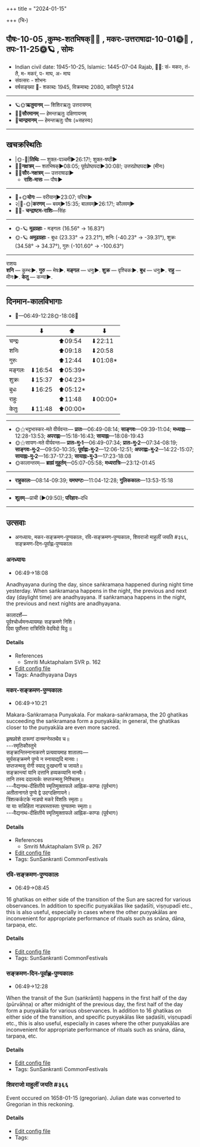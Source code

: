 +++
title = "2024-01-15"

+++
(चि॰)
## पौषः-10-05  ,कुम्भः-शतभिषक्🌛🌌  ,  मकरः-उत्तराषाढा-10-01🌞🌌  ,  तपः-11-25🌞🪐  , सोमः
- Indian civil date: 1945-10-25, Islamic: 1445-07-04 Rajab, 🌌🌞: सं- मकरः, तं- तै, म- मकरं, प- माघ, अ- माघ
- संवत्सरः - शोभनः
- वर्षसङ्ख्या 🌛- शकाब्दः 1945, विक्रमाब्दः 2080, कलियुगे 5124
___________________
- 🪐🌞**ऋतुमानम्** — शिशिरऋतुः उत्तरायणम्
- 🌌🌞**सौरमानम्** — हेमन्तऋतुः दक्षिणायनम्
- 🌛**चान्द्रमानम्** — हेमन्तऋतुः पौषः (≈सहस्यः)
___________________


## खचक्रस्थितिः
- |🌞-🌛|**तिथिः** — शुक्ल-पञ्चमी►26:17!; शुक्ल-षष्ठी►  
- 🌌🌛**नक्षत्रम्** — शतभिषक्►08:05; पूर्वप्रोष्ठपदा►30:08!; उत्तरप्रोष्ठपदा► (मीनः)  
- 🌌🌞**सौर-नक्षत्रम्** — उत्तराषाढा►  
  - **राशि-मासः** — पौषः► 
___________________
- 🌛+🌞**योगः** — वरीयान्►23:07; परिघः►  
- २|🌛-🌞|**करणम्** — बवम्►15:35; बालवम्►26:17!; कौलवम्►  
- 🌌🌛- **चन्द्राष्टम-राशिः**—सिंहः  
___________________
- 🌞-🪐 **मूढग्रहाः** - मङ्गलः (16.56° → 16.83°)
- 🌞-🪐 **अमूढग्रहाः** - बुधः (23.33° → 23.21°), शनिः (-40.23° → -39.31°), शुक्रः (34.58° → 34.37°), गुरुः (-101.60° → -100.63°)
___________________
राशयः  
**शनि** — कुम्भः►. **गुरु** — मेषः►. **मङ्गल** — धनुः►. **शुक्र** — वृश्चिकः►. **बुध** — धनुः►. **राहु** — मीनः►. **केतु** — कन्या►. 
___________________


## दिनमान-कालविभागाः
- 🌅—06:49-12:28🌞-18:08🌇  

|      |⬇     |⬆     |⬇     |
|------|-----|-----|------|
|चन्द्रः|     |⬆09:54 |⬇22:11 |
|शनिः   |     |⬆09:18 |⬇20:58 |
|गुरुः  |     |⬆12:44 |⬇01:08*|
|मङ्गलः |⬇16:54 |⬆05:39*|     |
|शुक्रः |⬇15:37 |⬆04:23*|     |
|बुधः   |⬇16:25 |⬆05:12*|     |
|राहुः  |     |⬆11:48 |⬇00:00*|
|केतुः  |⬇11:48 |⬆00:00*|     |
___________________
- 🌞⚝भट्टभास्कर-मते वीर्यवन्तः— **प्रातः**—06:49-08:14; **साङ्गवः**—09:39-11:04; **मध्याह्नः**—12:28-13:53; **अपराह्णः**—15:18-16:43; **सायाह्नः**—18:08-19:43  
- 🌞⚝सायण-मते वीर्यवन्तः— **प्रातः-मु॰1**—06:49-07:34; **प्रातः-मु॰2**—07:34-08:19; **साङ्गवः-मु॰2**—09:50-10:35; **पूर्वाह्णः-मु॰2**—12:06-12:51; **अपराह्णः-मु॰2**—14:22-15:07; **सायाह्नः-मु॰2**—16:37-17:23; **सायाह्नः-मु॰3**—17:23-18:08  
- 🌞कालान्तरम्— **ब्राह्मं मुहूर्तम्**—05:07-05:58; **मध्यरात्रिः**—23:12-01:45  
___________________
- **राहुकालः**—08:14-09:39; **यमघण्टः**—11:04-12:28; **गुलिककालः**—13:53-15:18  
___________________
- **शूलम्**—प्राची (►09:50); **परिहारः**–दधि  
___________________

## उत्सवाः
- अनध्यायः, मकर-सङ्क्रमण-पुण्यकालः, रवि-सङ्क्रमण-पुण्यकालः, शिवराजो माहुलीं जयति #३६६, सङ्क्रमण-दिन-पूर्वाह्ण-पुण्यकालः
### अनध्यायः
- 06:49→18:08



Anadhyayana during the day, since saṅkramaṇa happened during night time yesterday. When saṅkramaṇa happens in the night, the previous and next day (daylight time) are anadhyayana. If saṅkramaṇa happens in the night, the previous and next nights are anadhyayana.

कालादर्शे—  
पूर्वश्चोर्ध्वमनध्यायमहः सङ्क्रमणे निशि।  
दिवा पूर्वोत्तरा रात्रिरिति वेदविदो विदुः॥



#### Details
- References
  - Smriti Muktaphalam SVR p.  162
- [Edit config file](https://github.com/jyotisham/adyatithi/blob/master/time_focus/adhyayana/description_only/anadhyAyaH~rAtrisaGkramaNa~parAhNE.toml)
- Tags: Anadhyayana Days


### मकर-सङ्क्रमण-पुण्यकालः
- 06:49→10:21



Makara-Saṅkramaṇa Punyakala.  For makara-saṅkramaṇa, the 20 ghatikas succeeding the saṅkramaṇa form a puṇyakāla; in general, the ghatikas closer to the puṇyakāla are even more sacred.

झषप्रवेशे दारूणां दानमग्नेस्तथैव च॥  
---स्मृतिकौस्तुभे  
सङ्क्रान्तिस्नानाकरणे प्रत्यवायमाह शातातपः—  
सूर्यसङ्क्रमणे पुण्ये न स्नायाद्यदि मानवः।  
सप्तजन्मसु रोगी स्याद् दुःखभागी च जायते॥  
सङ्क्रान्त्यां यानि दत्तानि हव्यकव्यानि मानवैः।  
तानि तस्य ददात्यर्कः सप्तजन्मसु निश्चितम्॥  
---वैद्यनाथ-दीक्षितीये स्मृतिमुक्ताफले आह्निक-काण्डः (पूर्वभागः)  
अतीतानागते पुण्ये द्वे उदग्दक्षिणायने।  
त्रिंशत्कर्कटके नाड्यो मकरे विंशतिः स्मृताः॥  
या याः सन्निहिता नाड्यस्तास्ताः पुण्यतमाः स्मृताः॥  
---वैद्यनाथ-दीक्षितीये स्मृतिमुक्ताफले आह्निक-काण्डः (पूर्वभागः)



#### Details
- References
  - Smriti Muktaphalam SVR p. 267
- [Edit config file](https://github.com/jyotisham/adyatithi/blob/master/time_focus/sankrAnti/description_only/makara-saGkramaNa-puNyakAlaH.toml)
- Tags: SunSankranti CommonFestivals


### रवि-सङ्क्रमण-पुण्यकालः
- 06:49→08:45



16 ghatikas on either side of the transition of the Sun are sacred for various observances. In addition to specific puṇyakālas like ṣaḍaśīti, viṣṇupadī etc., this is also useful, especially in cases where the other puṇyakālas are inconvenient for appropriate performance of rituals such as snāna, dāna, tarpaṇa, etc.

#### Details
- [Edit config file](https://github.com/jyotisham/adyatithi/blob/master/time_focus/sankrAnti/description_only/ravi-saGkramaNa-puNyakAlaH.toml)
- Tags: SunSankranti CommonFestivals


### सङ्क्रमण-दिन-पूर्वाह्ण-पुण्यकालः
- 06:49→12:28



When the transit of the Sun (saṅkrānti) happens in the first half of the day (pūrvāhṇa) or after midnight of the previous day, the first half of the day form a puṇyakāla for various observances. In addition to 16 ghatikas on either side of the transition, and specific puṇyakālas like ṣaḍaśīti, viṣṇupadī etc., this is also useful, especially in cases where the other puṇyakālas are inconvenient for appropriate performance of rituals such as snāna, dāna, tarpaṇa, etc.

#### Details
- [Edit config file](https://github.com/jyotisham/adyatithi/blob/master/time_focus/sankrAnti/description_only/saGkramaNa-dina-pUrvAhNa-puNyakAlaH.toml)
- Tags: SunSankranti CommonFestivals


### शिवराजो माहुलीं जयति #३६६

Event occured on 1658-01-15 (gregorian). Julian date was converted to Gregorian in this reckoning. 



#### Details
- [Edit config file](https://github.com/jyotisham/adyatithi/blob/master/mahApuruSha/xatra-later/julian/day/01/05/shivarAjo_mAhulIM_jayati.toml)
- Tags: 


